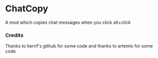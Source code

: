 # ChatCopy

A mod which copies chat messages when you click alt+click

### Credits
Thanks to tierrif's github for some code and thanks to artemis for some code
